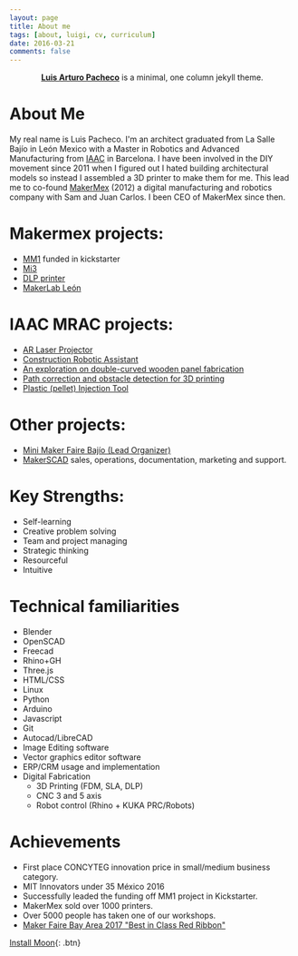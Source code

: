 ```yaml
---
layout: page
title: About me
tags: [about, luigi, cv, curriculum]
date: 2016-03-21
comments: false
---
```

    
<center><a href="http://luigipacheco.com"><b>Luis Arturo Pacheco</b></a> is a minimal, one column jekyll theme.</center>

# About Me  
My real name is Luis Pacheco. I'm an architect graduated from La Salle Bajío in León Mexico with a Master in Robotics and Advanced Manufacturing from [IAAC](http://www.iaac.net) in Barcelona.
I have been involved in the DIY movement since 2011 when I figured out I hated building architectural models so instead I assembled a 3D printer to make them for me. This lead me to co-found [MakerMex](http://www.makermex.com) (2012) a digital manufacturing and robotics company with Sam and Juan Carlos. I been CEO of MakerMex since then.

# Makermex projects:
  - [MM1](https://www.kickstarter.com/projects/495547969/mm1-modular-3d-printer-customize-your-printing-exp) funded in kickstarter
  - [Mi3](http://makermex.com/shop/product/impresora-3d-mi3-9)
  - [DLP printer](http://makermex.com/shop/product/impresora-3d-m-uv-4)
  - [MakerLab León](http://www.makerlableon.com)

# IAAC MRAC projects:
  - [AR Laser Projector](http://www.iaacblog.com/programs/ar-laser-projector/)
  - [Construction Robotic Assistant](http://www.iaacblog.com/programs/construction-robotic-assistant-future-for-robotic-collaborative-fabrication/)
  -  [An exploration on double-curved wooden panel fabrication](http://www.iaacblog.com/programs/exploration-possibility-double-curved-wooden-panels-fabrication/)
  - [Path correction and obstacle detection for 3D printing](http://www.iaacblog.com/programs/path-correction-obstacle-detection-3d-printing/)
  - [Plastic (pellet) Injection Tool](http://www.iaacblog.com/programs/injection-tool/)

# Other projects:
  - [Mini Maker Faire Bajío (Lead Organizer)](https://www.bajio.makerfaire.com)
  - [MakerSCAD](https://www.makerscad.com) sales, operations, documentation, marketing and support.

# Key Strengths:
  - Self-learning
  - Creative problem solving
  - Team and project managing
  - Strategic thinking
  - Resourceful
  - Intuitive

# Technical familiarities
  - Blender
  - OpenSCAD
  - Freecad
  - Rhino+GH
  - Three.js
  - HTML/CSS
  - Linux
  - Python
  - Arduino
  - Javascript
  - Git
  - Autocad/LibreCAD
  - Image Editing software
  - Vector graphics editor software
  - ERP/CRM usage and implementation
  - Digital Fabrication
    - 3D Printing (FDM, SLA, DLP)
    - CNC 3 and 5 axis
    - Robot control (Rhino + KUKA PRC/Robots)

# Achievements
  - First place CONCYTEG innovation price in small/medium business category.
  - MIT Innovators under 35 México 2016
  - Successfully leaded  the funding off MM1 project in Kickstarter.
  - MakerMex sold over 1000 printers.
  - Over 5000 people has taken one of our workshops.
- [Maker Faire Bay Area 2017 "Best in Class Red Ribbon"](https://makerfaire.com/maker/entry/60185)
      
[Install Moon](https://github.com/TaylanTatli/Moon){: .btn}
